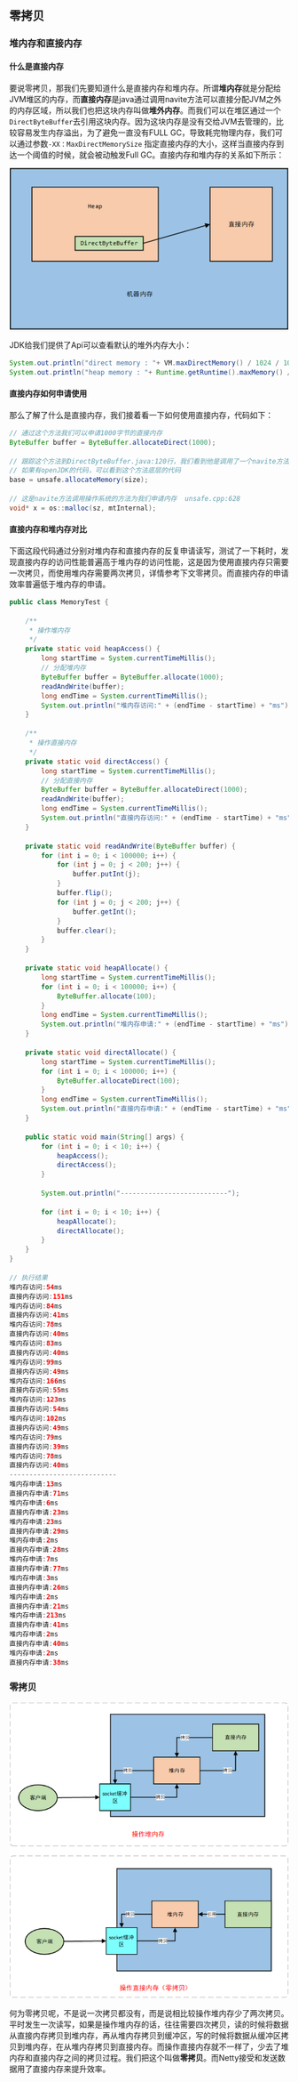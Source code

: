 ## 零拷贝

### 堆内存和直接内存

#### 什么是直接内存

要说零拷贝，那我们先要知道什么是直接内存和堆内存。所谓**堆内存**就是分配给JVM堆区的内存，而**直接内存**是java通过调用navite方法可以直接分配JVM之外的内存区域，所以我们也把这块内存叫做**堆外内存**。而我们可以在堆区通过一个`DirectByteBuffer`去引用这块内存。因为这块内存是没有交给JVM去管理的，比较容易发生内存溢出，为了避免一直没有FULL GC，导致耗完物理内存，我们可以通过参数`-XX：MaxDirectMemorySize` 指定直接内存的大小，这样当直接内存到达一个阈值的时候，就会被动触发Full GC。直接内存和堆内存的关系如下所示：

![](img\直接内存和堆内存.png)



JDK给我们提供了Api可以查看默认的堆外内存大小：

```java
System.out.println("direct memory : "+ VM.maxDirectMemory() / 1024 / 1024);
System.out.println("heap memory : "+ Runtime.getRuntime().maxMemory() / 1024 / 1024);
```

#### 直接内存如何申请使用

那么了解了什么是直接内存，我们接着看一下如何使用直接内存，代码如下：

```java
// 通过这个方法我们可以申请1000字节的直接内存
ByteBuffer buffer = ByteBuffer.allocateDirect(1000);

// 跟踪这个方法到DirectByteBuffer.java:120行，我们看到他是调用了一个navite方法去申请的内存，返回来的是一个地址
// 如果有openJDK的代码，可以看到这个方法底层的代码
base = unsafe.allocateMemory(size);

// 这是navite方法调用操作系统的方法为我们申请内存  unsafe.cpp:628
void* x = os::malloc(sz, mtInternal);
```

#### 直接内存和堆内存对比

下面这段代码通过分别对堆内存和直接内存的反复申请读写，测试了一下耗时，发现直接内存的访问性能普遍高于堆内存的访问性能，这是因为使用直接内存只需要一次拷贝，而使用堆内存需要两次拷贝，详情参考下文零拷贝。而直接内存的申请效率普遍低于堆内存的申请。

```java
public class MemoryTest {

    /**
     * 操作堆内存
     */
    private static void heapAccess() {
        long startTime = System.currentTimeMillis();
        // 分配堆内存
        ByteBuffer buffer = ByteBuffer.allocate(1000);
        readAndWrite(buffer);
        long endTime = System.currentTimeMillis();
        System.out.println("堆内存访问:" + (endTime - startTime) + "ms");
    }

    /**
     * 操作直接内存
     */
    private static void directAccess() {
        long startTime = System.currentTimeMillis();
        // 分配直接内存
        ByteBuffer buffer = ByteBuffer.allocateDirect(1000);
        readAndWrite(buffer);
        long endTime = System.currentTimeMillis();
        System.out.println("直接内存访问:" + (endTime - startTime) + "ms");
    }

    private static void readAndWrite(ByteBuffer buffer) {
        for (int i = 0; i < 100000; i++) {
            for (int j = 0; j < 200; j++) {
                buffer.putInt(j);
            }
            buffer.flip();
            for (int j = 0; j < 200; j++) {
                buffer.getInt();
            }
            buffer.clear();
        }
    }

    private static void heapAllocate() {
        long startTime = System.currentTimeMillis();
        for (int i = 0; i < 100000; i++) {
            ByteBuffer.allocate(100);
        }
        long endTime = System.currentTimeMillis();
        System.out.println("堆内存申请:" + (endTime - startTime) + "ms");
    }

    private static void directAllocate() {
        long startTime = System.currentTimeMillis();
        for (int i = 0; i < 100000; i++) {
            ByteBuffer.allocateDirect(100);
        }
        long endTime = System.currentTimeMillis();
        System.out.println("直接内存申请:" + (endTime - startTime) + "ms");
    }

    public static void main(String[] args) {
        for (int i = 0; i < 10; i++) {
            heapAccess();
            directAccess();
        }

        System.out.println("---------------------------");

        for (int i = 0; i < 10; i++) {
            heapAllocate();
            directAllocate();
        }
    }
}

// 执行结果
堆内存访问:54ms
直接内存访问:151ms
堆内存访问:84ms
直接内存访问:41ms
堆内存访问:78ms
直接内存访问:40ms
堆内存访问:83ms
直接内存访问:40ms
堆内存访问:99ms
直接内存访问:49ms
堆内存访问:166ms
直接内存访问:55ms
堆内存访问:123ms
直接内存访问:54ms
堆内存访问:102ms
直接内存访问:49ms
堆内存访问:79ms
直接内存访问:39ms
堆内存访问:78ms
直接内存访问:40ms
---------------------------
堆内存申请:13ms
直接内存申请:71ms
堆内存申请:6ms
直接内存申请:23ms
堆内存申请:23ms
直接内存申请:29ms
堆内存申请:2ms
直接内存申请:28ms
堆内存申请:7ms
直接内存申请:77ms
堆内存申请:3ms
直接内存申请:26ms
堆内存申请:2ms
直接内存申请:21ms
堆内存申请:213ms
直接内存申请:41ms
堆内存申请:2ms
直接内存申请:40ms
堆内存申请:2ms
直接内存申请:38ms
```

### 零拷贝

![](img\零拷贝.png)

何为零拷贝呢，不是说一次拷贝都没有，而是说相比较操作堆内存少了两次拷贝。平时发生一次读写，如果是操作堆内存的话，往往需要四次拷贝，读的时候将数据从直接内存拷贝到堆内存，再从堆内存拷贝到缓冲区，写的时候将数据从缓冲区拷贝到堆内存，在从堆内存拷贝到直接内存。而操作直接内存就不一样了，少去了堆内存和直接内存之间的拷贝过程。我们把这个叫做**零拷贝**。而Netty接受和发送数据用了直接内存来提升效率。

